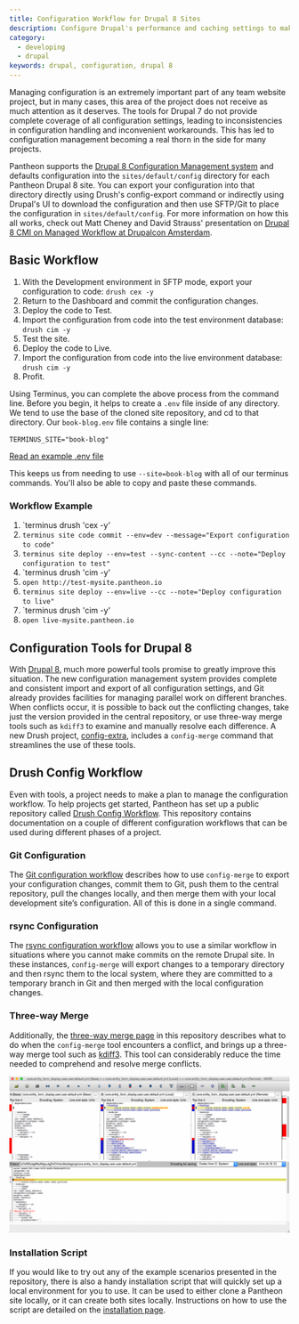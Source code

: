 ```yaml
---
title: Configuration Workflow for Drupal 8 Sites
description: Configure Drupal's performance and caching settings to make significant improvements.
category:
  - developing
  - drupal
keywords: drupal, configuration, drupal 8
---
```

Managing configuration is an extremely important part of any team website project, but in many cases, this area of the project does not receive as much attention as it deserves. The tools for Drupal 7 do not provide complete coverage of all configuration settings, leading to inconsistencies in configuration handling and inconvenient workarounds. This has led to configuration management becoming a real thorn in the side for many projects.

Pantheon supports the [Drupal 8 Configuration Management system](https://www.drupal.org/documentation/administer/config) and defaults configuration into the `sites/default/config` directory for each Pantheon Drupal 8 site. You can export your configuration into that directory directly using Drush's config-export command or indirectly using Drupal's UI to download the configuration and then use SFTP/Git to place the configuration in `sites/default/config`. For more information on how this all works, check out Matt Cheney and David Strauss' presentation on [Drupal 8 CMI on Managed Workflow at Drupalcon Amsterdam](https://amsterdam2014.drupal.org/session/drupal-8-cmi-managed-workflow).

## Basic Workflow

1. With the Development environment in SFTP mode, export your configuration to code: `drush cex -y`
2. Return to the Dashboard and commit the configuration changes.
3. Deploy the code to Test.
4. Import the configuration from code into the test environment database: `drush cim -y`
5. Test the site.
6. Deploy the code to Live.
7. Import the configuration from code into the live environment database: `drush cim -y`
8. Profit.

Using Terminus, you can complete the above process from the command line. Before you begin, it helps to create a `.env` file inside of any directory. We tend to use the base of the cloned site repository, and cd to that directory.
Our `book-blog.env` file contains a single line:
```
TERMINUS_SITE="book-blog"
```
[Read an example .env file](https://github.com/pantheon-systems/cli/blob/0.9.0/.env.example)

This keeps us from needing to use `--site=book-blog` with all of our terminus commands. You'll also be able to copy and paste these commands.

### Workflow Example

1. `terminus drush 'cex -y' 
2. `terminus site code commit --env=dev --message="Export configuration to code"`
3. `terminus site deploy --env=test --sync-content --cc --note="Deploy configuration to test"`
4. `terminus drush 'cim -y'
5. `open http://test-mysite.pantheon.io`
6. `terminus site deploy --env=live --cc --note="Deploy configuration to live"`
7. `terminus drush 'cim -y'
8. `open live-mysite.pantheon.io`

## Configuration Tools for Drupal 8
With [Drupal 8](https://pantheon.io/drupal-8), much more powerful tools promise to greatly improve this situation. The new configuration management system provides complete and consistent import and export of all configuration settings, and Git already provides facilities for managing parallel work on different branches. When conflicts occur, it is  possible to back out the conflicting changes, take just the version provided in the central repository, or use three-way merge tools such as `kdiff3` to examine and manually resolve each difference. A new Drush project, [config-extra](https://github.com/drush-ops/config-extra), includes a `config-merge` command that streamlines the use of these tools.

## Drush Config Workflow
Even with tools, a project needs to make a plan to manage the configuration workflow. To help projects get started, Pantheon has set up a public repository called [Drush Config Workflow](https://github.com/pantheon-systems/drush-config-workflow). This repository contains documentation on a couple of different configuration workflows that can be used during different phases of a project.

### Git Configuration
The [Git configuration workflow](https://github.com/pantheon-systems/drush-config-workflow/blob/master/docs/git_workflow.md) describes how to use `config-merge` to export your configuration changes, commit them to Git, push them to the central repository, pull the changes locally, and then merge them with your local development site’s configuration. All of this is done in a single command.

### rsync Configuration
The [rsync configuration workflow](https://github.com/pantheon-systems/drush-config-workflow/blob/master/docs/rsync_workflow.md) allows you to use a similar workflow in situations where you cannot make commits on the remote Drupal site. In these instances, `config-merge` will export changes to a temporary directory and then rsync them to the local system, where they are committed to a temporary branch in Git and then merged with the local configuration changes.

### Three-way Merge
Additionally, the [three-way merge page](https://github.com/pantheon-systems/drush-config-workflow/blob/master/docs/three_way_merge.md) in this repository describes what to do when the `config-merge` tool encounters a conflict, and brings up a three-way merge tool such as [kdiff3](http://kdiff3.sourceforge.net/). This tool can considerably reduce the time needed to comprehend and resolve merge conflicts.

![MySQL Credentials](/source/docs/assets/images/kdiff3-user-field-conflicts.png)

### Installation Script
If you would like to try out any of the example scenarios presented in the repository, there is also a handy installation script that will quickly set up a local environment for you to use. It can be used to either clone a Pantheon site locally, or it can create both sites locally. Instructions on how to use the script are detailed on the [installation page](https://github.com/pantheon-systems/drush-config-workflow/blob/master/INSTALL.md).
